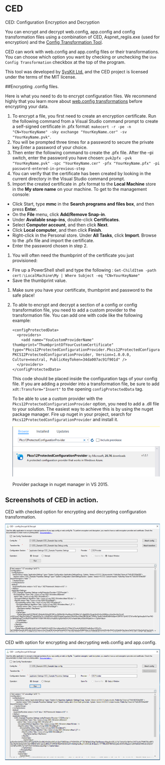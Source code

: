 # CED

CED: Configuration Encryption and Decryption

You can encrypt and decrypt web.config, app.config and config transformation files using a combination of CED, Aspnet_regiis.exe (used for encryption) and the [Config Transformation Tool](https://ctt.codeplex.com/).

CED can work with web.config and app.config files or their transformations. You can choose which option you want by checking or unchecking the `Use Config Transformation` checkbox at the top of the program.

This tool was developed by [SysKit Ltd.](https://www.syskit.com/) and the CED project is licensed under the terms of the MIT license.

##Encrypting .config files.

Here is what you need to do to encrypt configuration files. We recommend highly that you learn more about [web.config transformations](https://msdn.microsoft.com/en-us/library/dd465318(v=vs.100).aspx) before encrypting your data.

1. To encrypt a file, you first need to create an encryption certificate. Run the following command from a Visual Studio command prompt to create a self-signed certificate in .pfx format: `makecert -r -pe -n "CN=YourKeyName" -sky exchange "YourKeyName.cer" -sv "YourKeyName.pvk"`.
1. You will be prompted three times for a password to secure the private key.Enter a password of your choice.
1. Then enter the following command to create the .pfx file. After the –pi switch, enter the password you have chosen: `pvk2pfx -pvk "YourKeyName.pvk" -spc "YourKeyName.cer" -pfx "YourKeyName.pfx" -pi password-entered-in-previous-step`
1. You can verify that the certificate has been created by looking in the current directory in the Visual Studio command prompt.
1. Import the created certificate in .pfx format to the **Local Machine** store in the **My store name** on your machine. To get to the management console:
 * Click Start, type **mmc** in the **Search programs and files box**, and then press **Enter**.
 * On the **File** menu, click **Add/Remove Snap-in**.
 * Under **Available snap-ins**, double-click **Certificates**.
 * Select **Computer account**, and then click **Next**.
 * Click **Local computer**, and then click **Finish**.
 * Right-click in the Personal store. Under **All Tasks**, click **Import**. Browse to the .pfx file and import the certificate.
 * Enter the password chosen in step 2.
1. You will often need the thumbprint of the certificate you just provisioned:
 * Fire up a PowerShell shell and type the following : `Get-ChildItem -path cert:\LocalMachine\My | Where Subject -eq "CN=YourKeyName"`
 * Save the thumbprint value.
1. Make sure you have your certificate, thumbprint and password to the safe place!
1. To able to encrypt and decrypt a section of a config or config transformation file, you need to add a custom provider to the transformation file. You can add one with code like the following example: 
    
    ```
    <configProtectedData>
      <providers>
        <add name="YouCustomProviderName" thumbprint="ThumbprintOfYourCustomCertificate" type="Pkcs12ProtectedConfigurationProvider.Pkcs12ProtectedConfigurationProvider, PKCS12ProtectedConfigurationProvider, Version=1.0.0.0, Culture=neutral, PublicKeyToken=34da007ac91f901d" />
      </providers>
    </configProtectedData>
    
    ```
    
    This code should be placed inside the configuration tags of your config file. If you are adding a provider into a transformation file, be sure to add `xdt:Transform="Insert"` to the opening `configProtectedData` tag.
    
    To be able to use a custom provider with the `Pkcs12ProtectedConfigurationProvider` option, you need to add a .dll file to your solution. The easiest way to achieve this is by using the nuget package manager. Fire up nuget in your project, search for `Pkcs12ProtectedConfigurationProvider` and install it.
    
    ![CED](https://raw.githubusercontent.com/Acceleratio/CED/master/images/provider-package.PNG "CED in action!")
    
    Provider package in nuget manager in VS 2015.

## Screenshots of CED in action.

CED with checked option for encrypting and decrypting configuration transformation.

![CED](https://raw.githubusercontent.com/Acceleratio/CED/master/images/CED-intro.png "CED in action!")

CED with option for encrypting and decrypting web.config and app.config.

![CED](https://raw.githubusercontent.com/Acceleratio/CED/master/images/CED-intro-2.PNG "CED in action!")
